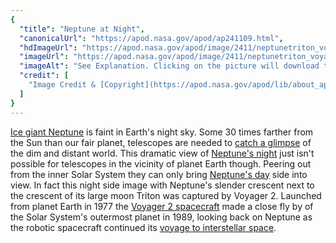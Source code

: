 ```yaml
---
{
  "title": "Neptune at Night",
  "canonicalUrl": "https://apod.nasa.gov/apod/ap241109.html",
  "hdImageUrl": "https://apod.nasa.gov/apod/image/2411/neptunetriton_voyager_960.jpg",
  "imageUrl": "https://apod.nasa.gov/apod/image/2411/neptunetriton_voyager_960.jpg",
  "imageAlt": "See Explanation. Clicking on the picture will download the highest resolution version available.",
  "credit": [
    "Image Credit & [Copyright](https://apod.nasa.gov/apod/lib/about_apod.html#srapply): [Voyager](http://voyager.jpl.nasa.gov/) 2, [NASA](http://www.nasa.gov/)"
  ]
}
---
```


[Ice giant Neptune](https://science.nasa.gov/neptune/) is faint in Earth's night sky. Some 30 times farther from the Sun than our fair planet, telescopes are needed to [catch a glimpse](https://earthsky.org/astronomy-essentials/neptune-at-opposition-closest-brightest-best/) of the dim and distant world. This dramatic view of [Neptune's night](https://photojournal.jpl.nasa.gov/catalog/PIA02215) just isn't possible for telescopes in the vicinity of planet Earth though. Peering out from the inner Solar System they can only bring [Neptune's day](https://hubblesite.org/contents/media/images/2021/047/01FM0QHCQC5XT0EXZCSB9PE2PZ) side into view. In fact this night side image with Neptune's slender crescent next to the crescent of its large moon Triton was captured by Voyager 2. Launched from planet Earth in 1977 the [Voyager 2 spacecraft](https://www.jpl.nasa.gov/missions/voyager-2/) made a close fly by of the Solar System's outermost planet in 1989, looking back on Neptune as the robotic spacecraft continued its [voyage to interstellar space](https://science.nasa.gov/missions/voyager-program/still-kickin-since-the-70s-nasas-voyager-mission-keeps-exploring/).
